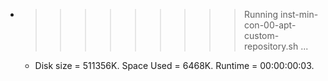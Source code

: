 * >>>>>>>>> Running inst-min-con-00-apt-custom-repository.sh ...
  * Disk size = 511356K. Space Used = 6468K. Runtime = 00:00:00:03.
